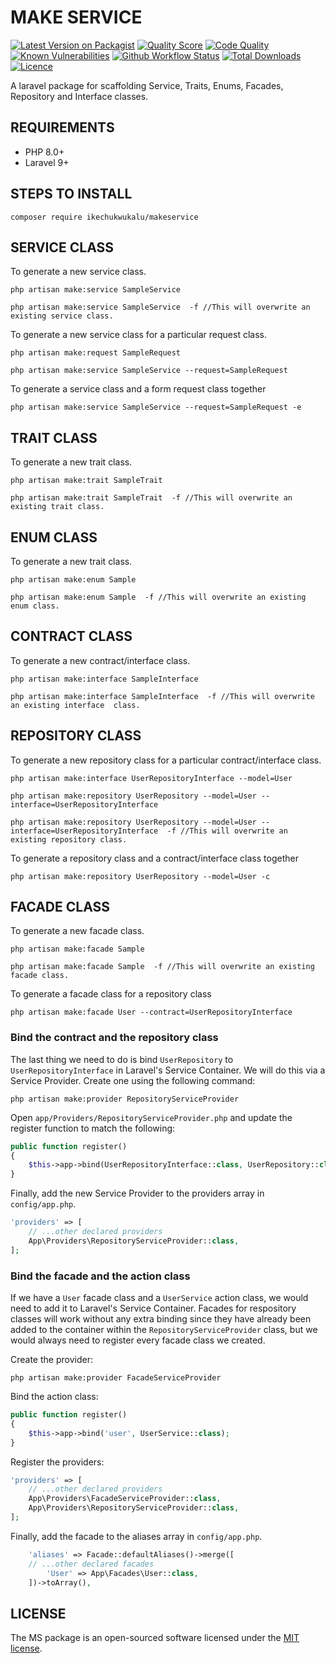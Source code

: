 # MAKE SERVICE

[![Latest Version on Packagist](https://img.shields.io/packagist/v/ikechukwukalu/makeservice?style=flat-square)](https://packagist.org/packages/ikechukwukalu/makeservice)
[![Quality Score](https://img.shields.io/scrutinizer/quality/g/ikechukwukalu/makeservice/main?style=flat-square)](https://scrutinizer-ci.com/g/ikechukwukalu/makeservice/)
[![Code Quality](https://img.shields.io/codefactor/grade/github/ikechukwukalu/makeservice?style=flat-square)](https://www.codefactor.io/repository/github/ikechukwukalu/makeservice)
[![Known Vulnerabilities](https://snyk.io/test/github/ikechukwukalu/makeservice/badge.svg?style=flat-square)](https://security.snyk.io/package/composer/ikechukwukalu%2Fmakeservice)
[![Github Workflow Status](https://img.shields.io/github/actions/workflow/status/ikechukwukalu/makeservice/makeservice.yml?branch=main&style=flat-square)](https://github.com/ikechukwukalu/makeservice/actions/workflows/makeservice.yml)
[![Total Downloads](https://img.shields.io/packagist/dt/ikechukwukalu/makeservice?style=flat-square)](https://packagist.org/packages/ikechukwukalu/makeservice)
[![Licence](https://img.shields.io/packagist/l/ikechukwukalu/makeservice?style=flat-square)](https://github.com/ikechukwukalu/makeservice/blob/main/LICENSE.md)

A laravel package for scaffolding Service, Traits, Enums, Facades, Repository and Interface classes.

## REQUIREMENTS

- PHP 8.0+
- Laravel 9+

## STEPS TO INSTALL

``` shell
composer require ikechukwukalu/makeservice
```

## SERVICE CLASS

To generate a new service class.

``` shell
php artisan make:service SampleService

php artisan make:service SampleService  -f //This will overwrite an existing service class.
```

To generate a new service class for a particular request class.

``` shell
php artisan make:request SampleRequest

php artisan make:service SampleService --request=SampleRequest
```

To generate a service class and a form request class together

```shell
php artisan make:service SampleService --request=SampleRequest -e
```

## TRAIT CLASS

To generate a new trait class.

``` shell
php artisan make:trait SampleTrait

php artisan make:trait SampleTrait  -f //This will overwrite an existing trait class.
```

## ENUM CLASS

To generate a new trait class.

``` shell
php artisan make:enum Sample

php artisan make:enum Sample  -f //This will overwrite an existing enum class.
```

## CONTRACT CLASS

To generate a new contract/interface  class.

``` shell
php artisan make:interface SampleInterface

php artisan make:interface SampleInterface  -f //This will overwrite an existing interface  class.
```

## REPOSITORY CLASS

To generate a new repository class for a particular contract/interface  class.

``` shell
php artisan make:interface UserRepositoryInterface --model=User

php artisan make:repository UserRepository --model=User --interface=UserRepositoryInterface

php artisan make:repository UserRepository --model=User --interface=UserRepositoryInterface  -f //This will overwrite an existing repository class.
```

To generate a repository class and a contract/interface  class together

```shell
php artisan make:repository UserRepository --model=User -c
```

## FACADE CLASS

To generate a new facade class.

``` shell
php artisan make:facade Sample

php artisan make:facade Sample  -f //This will overwrite an existing facade class.
```

To generate a facade class for a repository class

```shell
php artisan make:facade User --contract=UserRepositoryInterface
```

### Bind the contract and the repository class

The last thing we need to do is bind `UserRepository` to `UserRepositoryInterface` in Laravel's Service Container. We will do this via a Service Provider. Create one using the following command:

``` shell
php artisan make:provider RepositoryServiceProvider
```

Open `app/Providers/RepositoryServiceProvider.php` and update the register function to match the following:

``` php
public function register()
{
    $this->app->bind(UserRepositoryInterface::class, UserRepository::class);
}
```

Finally, add the new Service Provider to the providers array in `config/app.php`.

``` php
'providers' => [
    // ...other declared providers
    App\Providers\RepositoryServiceProvider::class,
];
```

### Bind the facade and the action class

If we have a `User` facade class and a `UserService` action class, we would need to add it to Laravel's Service Container. Facades for respository classes will work without any extra binding since they have already been added to the container within the `RepositoryServiceProvider` class, but we would always need to register every facade class we created.

Create the provider:

``` shell
php artisan make:provider FacadeServiceProvider
```

Bind the action class:

``` php
public function register()
{
    $this->app->bind('user', UserService::class);
}
```

Register the providers:

``` php
'providers' => [
    // ...other declared providers
    App\Providers\FacadeServiceProvider::class,
    App\Providers\RepositoryServiceProvider::class,
];
```

Finally, add the facade to the aliases array in `config/app.php`.

``` php
    'aliases' => Facade::defaultAliases()->merge([
    // ...other declared facades
        'User' => App\Facades\User::class,
    ])->toArray(),
```

## LICENSE

The MS package is an open-sourced software licensed under the [MIT license](https://opensource.org/licenses/MIT).
